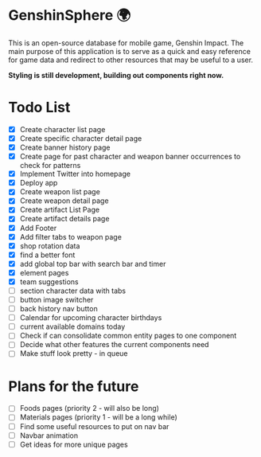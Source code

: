 # GenshinSphere 🌍
This is an open-source database for mobile game, Genshin Impact. The main purpose of this application is to serve as a quick and easy reference for game data and redirect to other resources that may be useful to a user.

**Styling is still development, building out components right now.**

# Todo List
- [x] Create character list page
- [x] Create specific character detail page
- [x] Create banner history page
- [x] Create page for past character and weapon banner occurrences to check for patterns
- [x] Implement Twitter into homepage
- [x] Deploy app
- [x] Create weapon list page
- [x] Create weapon detail page
- [x] Create artifact List Page
- [x] Create artifact details page
- [x] Add Footer
- [x] Add filter tabs to weapon page
- [x] shop rotation data
- [x] find a better font
- [x] add global top bar with search bar and timer
- [x] element pages
- [x] team suggestions
- [ ] section character data with tabs
- [ ] button image switcher
- [ ] back history nav button
- [ ] Calendar for upcoming character birthdays
- [ ] current available domains today
- [ ] Check if can consolidate common entity pages to one component
- [ ] Decide what other features the current components need
- [ ] Make stuff look pretty - in queue

# Plans for the future
- [ ] Foods pages (priority 2 - will also be long)
- [ ] Materials pages (priority 1 - will be a long while)
- [ ] Find some useful resources to put on nav bar
- [ ] Navbar animation
- [ ] Get ideas for more unique pages